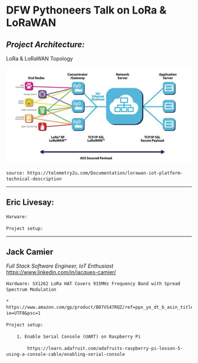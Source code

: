 # DFW Pythoneers Talk on LoRa & LoRaWAN

## *Project Architecture:*

LoRa  & LoRaWAN Topology

![](./lorwan_topology.jpeg)

    source: https://telemetry2u.com/Documentation/lorawan-iot-platform-technical-description

<hr>

## Eric Livesay:
    Harware:

    Project setup:


<hr>

## Jack Camier 

*Full Stack Software Engineer, IoT Enthusiast*
https://www.linkedin.com/in/jacques-camier/

    Hardware: SX1262 LoRa HAT Covers 915MHz Frequency Band with Spread Spectrum Modulation

    * https://www.amazon.com/gp/product/B07VS47RQZ/ref=ppx_yo_dt_b_asin_title_o01_s00?ie=UTF8&psc=1

    Project setup: 

        1. Enable Serial Console (UART) on Raspberry Pi

            https://learn.adafruit.com/adafruits-raspberry-pi-lesson-5-using-a-console-cable/enabling-serial-console

        